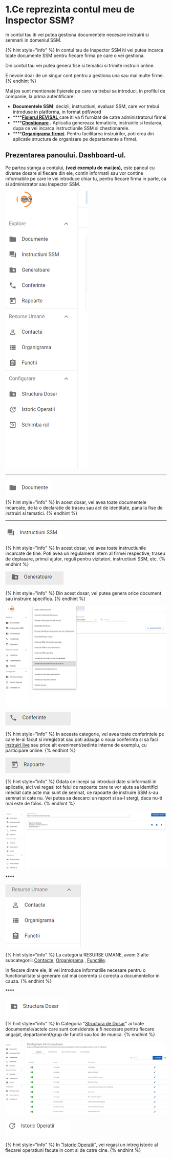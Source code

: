 # 1.Ce reprezinta contul meu de Inspector SSM?

In contul tau iti vei putea gestiona documentele necesare instruirii si semnarii in domeniul SSM.



{% hint style="info" %}
In contul tau de Inspector SSM iti vei putea incarca toate documente SSM pentru fiecare firma pe care o vei gestiona. 

Din contul tau vei putea genera fise si tematici si trimite instruiri online.

E nevoie doar de un singur cont pentru a gestiona una sau mai multe firme.
{% endhint %}

 

Mai jos sunt mentionate fișierele pe care va trebui sa introduci, în profilul de companie, la prima autentificare:



* **Documentele SSM**: decizii, instructiuni, evaluari SSM, care vor trebui introduse in platforma, in format pdf/word
* \*\*\*\*[**Fisierul REVISAL** ](2.cum-introduc-lista-cu-angajati.md)  care iti va fi furnizat de catre administratorul firmei
* \*\*\*\*[**Chestionare**](5.-cum-import-chestionare.md) **.** Aplicatia genereaza tematicile, instruirile si testarea, dupa ce vei incarca instructiunile SSM si chestionarele.
* \*\*\*\*[**Organigrama firmei**](3.-organigrama/). Pentru facilitarea instruirilor, poti crea din aplicatie structura de organizare pe departamente a firmei.



## **Prezentarea panoului. Dashboard-ul.**

Pe partea stanga a contului, **\(vezi exemplu de mai jos\),** este panoul cu diverse dosare si fiecare din ele, contin informatii sau vor contine informatiile pe care le vei introduce chiar tu, pentru fiecare firma in parte, ca si administrator sau Inspector SSM.

![](../.gitbook/assets/image%20%2833%29.png)

 ****

![](../.gitbook/assets/image%20%2846%29.png)

{% hint style="info" %}
In acest dosar, vei avea toate documentele incarcate, de la o declaratie de traseu sau act de identitate, pana la fise de instruiri si tematici.
{% endhint %}

 ****

![](../.gitbook/assets/image%20%2834%29.png)

{% hint style="info" %}
In acest dosar, vei avea toate instructiunile incarcate de tine. Poti avea un regulament intern al firmei respective, traseu de deplasare, primul ajutor, reguli pentru vizitatori, instructiuni SSM, etc.
{% endhint %}

![](../.gitbook/assets/image%20%2860%29.png)

{% hint style="info" %}
Din acest dosar, vei putea genera orice document sau instruire specifica.
{% endhint %}

![](../.gitbook/assets/image%20%2847%29.png)

![](../.gitbook/assets/image%20%2819%29.png)

{% hint style="info" %}
In aceasta categorie, vei avea toate conferintele pe care le-ai facut si inregistrat sau poti adauga o noua conferinta si sa faci [instruiri live](7.conferinte-live/) sau price alt eveniment/sedinte interne de exemplu,  cu participare online.
{% endhint %}

![](../.gitbook/assets/image%20%2830%29.png)

{% hint style="info" %}
Odata ce incepi sa introduci date si informatii in aplicatie, aici vei regasi tot felul de rapoarte care te vor ajuta sa identifici imediat cate acte mai sunt de semnat, ce rapoarte de instruire SSM s-au semnat si cate nu. Vei putea sa descarci un raport si sa-l stergi, daca nu-ti mai este de folos.
{% endhint %}

![](../.gitbook/assets/image%20%2857%29.png)

\*\*\*\*

![](../.gitbook/assets/image%20%2826%29.png)

{% hint style="info" %}
La categoria RESURSE UMANE, avem 3 alte subcategorii: [Contacte](7.contacte.md), [Organigrama](3.-organigrama/) , [Functiile](8.functii.md).

In fiecare dintre ele, iti vei introduce informatiile necesare pentru o functionalitate si generare cat mai coerenta si corecta a documentellor in cauza.
{% endhint %}

\*\*\*\*

![](../.gitbook/assets/image%20%28104%29.png)

{% hint style="info" %}
In Categoria "[Structura de Dosar](untitled.md)" ai toate documentele/actele care sunt considerate a fi  necesare pentru fiecare angajat, departament/grup de functii sau loc de munca.
{% endhint %}

![](../.gitbook/assets/image%20%2844%29.png)



![](../.gitbook/assets/image%20%2827%29.png)

{% hint style="info" %}
In ["Istoric Operatii](untitled-1.md)", vei regasi un intreg istoric al fiecarei operatiuni facute in cont si de catre cine.
{% endhint %}





